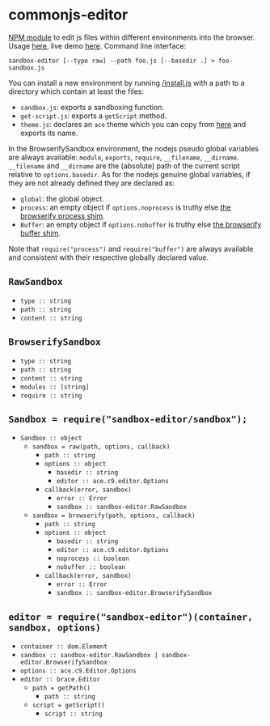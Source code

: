 # commonjs-editor

[NPM module](https://www.npmjs.com/package/sandbox-editor) to edit js files within different environments into the browser.
Usage [here](/demo), live demo [here](https://cdn.rawgit.com/lachrist/sandbox-editor/b7a8c724/demo/index.html).
Command line interface:

```
sandbox-editor [--type raw] --path foo.js [--basedir .] > foo-sandbox.js
```

You can install a new environment by running [/install.js](/install.js) with a path to a directory which contain at least the files:
* `sandbox.js`: exports a sandboxing function.
* `get-script.js`: exports a `getScript` method.
* `theme.js`: declares an `ace` theme which you can copy from [here](https://github.com/ajaxorg/ace/tree/master/lib/ace/theme) and exports its name.

In the BrowserifySandbox environment, the nodejs pseudo global variables are always available: `module`, `exports`, `require`, `__filename`, `__dirname`.
`__filename` and `__dirname` are the (absolute) path of the current script relative to `options.basedir`.
As for the nodejs genuine global variables, if they are not already defined they are declared as:
* `global`: the global object.
* `process`: an empty object if `options.noprocess` is truthy else [the browserify process shim](https://www.npmjs.com/package/process). 
* `Buffer`: an empty object if `options.nobuffer` is truthy else [the browserify buffer shim](https://github.com/feross/buffer).

Note that `require("process")` and `require("buffer")` are always available and consistent with their respective globally declared value.

## `RawSandbox`

* `type :: string`
* `path :: string`
* `content :: string`

## `BrowserifySandbox`

* `type :: string`
* `path :: string`
* `content :: string`
* `modules :: [string]`
* `require :: string`

## `Sandbox = require("sandbox-editor/sandbox");`

* `Sandbox :: object`
  * `sandbox = raw(path, options, callback)`
    * `path :: string`
    * `options :: object`
      * `basedir :: string`
      * `editor :: ace.c9.editor.Options`
    * `callback(error, sandbox)`
      * `error :: Error`
      * `sandbox :: sandbox-editor.RawSandbox`
  * `sandbox = browserify(path, options, callback)`
    * `path :: string`
    * `options :: object`
      * `basedir :: string`
      * `editor :: ace.c9.editor.Options`
      * `noprocess :: boolean`
      * `nobuffer :: boolean`
    * `callback(error, sandbox)`
      * `error :: Error`
      * `sandbox :: sandbox-editor.BrowserifySandbox`

## `editor = require("sandbox-editor")(container, sandbox, options)`

* `container :: dom.Element`
* `sandbox :: sandbox-editor.RawSandbox | sandbox-editor.BrowserifySandbox`
* `options :: ace.c9.Editor.Options`
* `editor :: brace.Editor`
  * `path = getPath()`
    * `path :: string`
  * `script = getScript()`
    * `script :: string`
